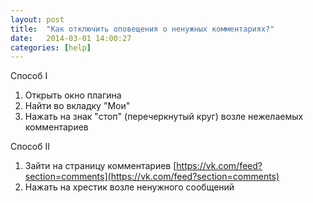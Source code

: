 ```yaml
---
layout: post
title:  "Как отключить оповещения о ненужных комментариях?"
date:   2014-03-01 14:00:27
categories: [help]
---
```

Способ I

1. Открыть окно плагина
2. Найти во вкладку "Мои"
3. Нажать на знак "стоп" (перечеркнутый круг) возле нежелаемых комментариев

Способ II

1. Зайти на страницу комментариев [https://vk.com/feed?section=comments](https://vk.com/feed?section=comments)
2. Нажать на хрестик возле ненужного сообщений
